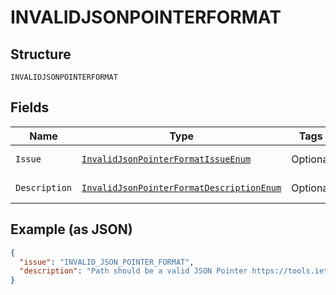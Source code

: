 
# INVALIDJSONPOINTERFORMAT

## Structure

`INVALIDJSONPOINTERFORMAT`

## Fields

| Name | Type | Tags | Description | Getter | Setter |
|  --- | --- | --- | --- | --- | --- |
| `Issue` | [`InvalidJsonPointerFormatIssueEnum`](../../doc/models/invalid-json-pointer-format-issue-enum.md) | Optional | - | InvalidJsonPointerFormatIssueEnum getIssue() | setIssue(InvalidJsonPointerFormatIssueEnum issue) |
| `Description` | [`InvalidJsonPointerFormatDescriptionEnum`](../../doc/models/invalid-json-pointer-format-description-enum.md) | Optional | - | InvalidJsonPointerFormatDescriptionEnum getDescription() | setDescription(InvalidJsonPointerFormatDescriptionEnum description) |

## Example (as JSON)

```json
{
  "issue": "INVALID_JSON_POINTER_FORMAT",
  "description": "Path should be a valid JSON Pointer https://tools.ietf.org/html/rfc6901 that references a location within the request where the operation is performed."
}
```

